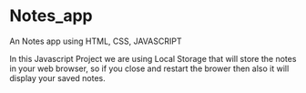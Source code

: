 # Notes_app

An Notes app using HTML, CSS, JAVASCRIPT

In this Javascript Project we are using Local Storage that will store the notes in your web browser,
so if you close and restart the brower then also it will display your saved notes.


